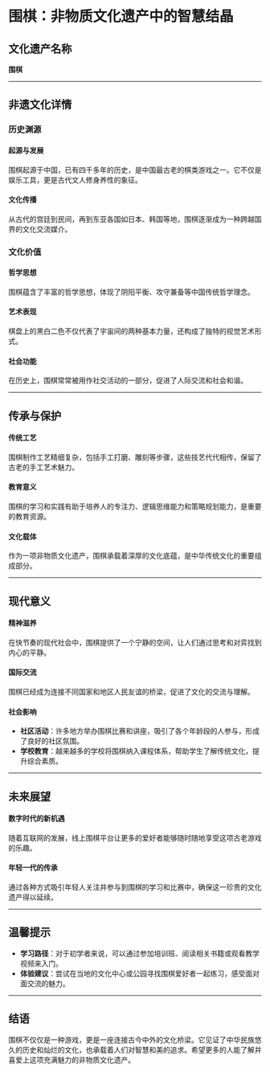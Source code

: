 # 围棋：非物质文化遗产中的智慧结晶

## 文化遗产名称
**围棋**

---

## 非遗文化详情

### 历史渊源
#### 起源与发展
围棋起源于中国，已有四千多年的历史，是中国最古老的棋类游戏之一。它不仅是娱乐工具，更是古代文人修身养性的象征。

#### 文化传播
从古代的宫廷到民间，再到东亚各国如日本、韩国等地，围棋逐渐成为一种跨越国界的文化交流媒介。

### 文化价值
#### 哲学思想
围棋蕴含了丰富的哲学思想，体现了阴阳平衡、攻守兼备等中国传统哲学理念。

#### 艺术表现
棋盘上的黑白二色不仅代表了宇宙间的两种基本力量，还构成了独特的视觉艺术形式。

#### 社会功能
在历史上，围棋常常被用作社交活动的一部分，促进了人际交流和社会和谐。

---

## 传承与保护
#### 传统工艺
围棋制作工艺精细复杂，包括手工打磨、雕刻等步骤，这些技艺代代相传，保留了古老的手工艺术魅力。

#### 教育意义
围棋的学习和实践有助于培养人的专注力、逻辑思维能力和策略规划能力，是重要的教育资源。

#### 文化载体
作为一项非物质文化遗产，围棋承载着深厚的文化底蕴，是中华传统文化的重要组成部分。

---

## 现代意义
#### 精神滋养
在快节奏的现代社会中，围棋提供了一个宁静的空间，让人们通过思考和对弈找到内心的平静。

#### 国际交流
围棋已经成为连接不同国家和地区人民友谊的桥梁，促进了文化的交流与理解。

#### 社会影响
- **社区活动**：许多地方举办围棋比赛和讲座，吸引了各个年龄段的人参与，形成了良好的社区氛围。
- **学校教育**：越来越多的学校将围棋纳入课程体系，帮助学生了解传统文化，提升综合素质。

---

## 未来展望
#### 数字时代的新机遇
随着互联网的发展，线上围棋平台让更多的爱好者能够随时随地享受这项古老游戏的乐趣。

#### 年轻一代的传承
通过各种方式吸引年轻人关注并参与到围棋的学习和比赛中，确保这一珍贵的文化遗产得以延续。

---

## 温馨提示
- **学习路径**：对于初学者来说，可以通过参加培训班、阅读相关书籍或观看教学视频来入门。
- **体验建议**：尝试在当地的文化中心或公园寻找围棋爱好者一起练习，感受面对面交流的魅力。

---

## 结语
围棋不仅仅是一种游戏，更是一座连接古今中外的文化桥梁。它见证了中华民族悠久的历史和灿烂的文化，也承载着人们对智慧和美的追求。希望更多的人能了解并喜爱上这项充满魅力的非物质文化遗产。